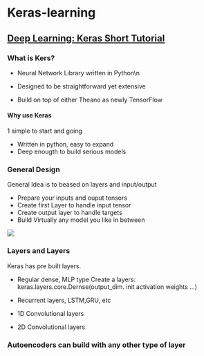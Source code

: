 # Keras-learning

## [Deep Learning: Keras Short Tutorial](https://www.youtube.com/watch?v=Tp3SaRbql4k)

### What is Kers?

- Neural Network Library written in Python\n

- Designed to be straightforward yet extensive

- Build on top of either Theano as newly TensorFlow

#### Why use Keras

1 simple to start and going

* Written in python, easy to expand
* Deep enougth to build serious models

### General Design
General Idea is to beased on layers and input/output
- Prepare your inputs and ouput tensors
- Create first Layer to handle input tensor
- Create output layer to handle targets
- Build Virtually any model you like in between


![](Keras-learning/Capture.PNG)

### Layers and Layers
Keras has pre built layers.
- Regular dense, MLP type
Create a layers:
keras.layers.core.Dernse(output_dim.
  init
  activation
  weights
  ...)
  
- Recurrent layers, LSTM,GRU, etc
- 1D Convolutional layers
- 2D Convolutional layers

### Autoencoders can build with any other type of layer

